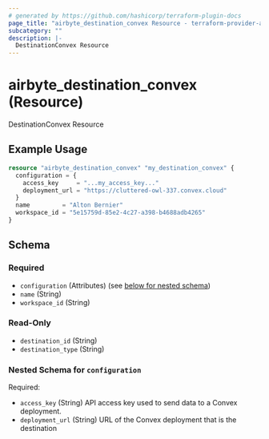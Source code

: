 ```yaml
---
# generated by https://github.com/hashicorp/terraform-plugin-docs
page_title: "airbyte_destination_convex Resource - terraform-provider-airbyte"
subcategory: ""
description: |-
  DestinationConvex Resource
---
```


# airbyte_destination_convex (Resource)

DestinationConvex Resource

## Example Usage

```terraform
resource "airbyte_destination_convex" "my_destination_convex" {
  configuration = {
    access_key     = "...my_access_key..."
    deployment_url = "https://cluttered-owl-337.convex.cloud"
  }
  name         = "Alton Bernier"
  workspace_id = "5e15759d-85e2-4c27-a398-b4688adb4265"
}
```

<!-- schema generated by tfplugindocs -->
## Schema

### Required

- `configuration` (Attributes) (see [below for nested schema](#nestedatt--configuration))
- `name` (String)
- `workspace_id` (String)

### Read-Only

- `destination_id` (String)
- `destination_type` (String)

<a id="nestedatt--configuration"></a>
### Nested Schema for `configuration`

Required:

- `access_key` (String) API access key used to send data to a Convex deployment.
- `deployment_url` (String) URL of the Convex deployment that is the destination


